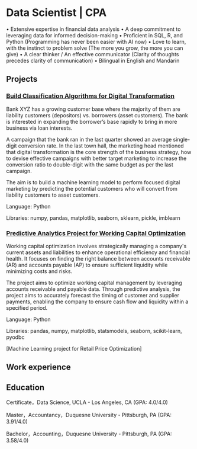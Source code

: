 # Data Scientist | CPA
• Extensive expertise in financial data analysis
• A deep commitment to leveraging data for informed decision-making
• Proficient in SQL, R, and Python (Programming has never been easier with AI now) 
• Love to learn, with the instinct to problem solve (The more you grow, the more you can give)
• A clear thinker / An effective communicator (Clarity of thoughts precedes clarity of communication)
• Bilingual in English and Mandarin

## Projects

### [Build Classification Algorithms for Digital Transformation](https://github.com/KJZou56/digital-transformation)

Bank XYZ has a growing customer base where the majority of them are liability customers (depositors) vs. borrowers (asset customers). The bank is interested in expanding the borrower’s base rapidly to bring in more business via loan interests.

A campaign that the bank ran in the last quarter showed an average single-digit conversion rate. In the last town hall, the marketing head mentioned that digital transformation is the core strength of the business strategy, how to devise effective campaigns with better target marketing to increase the conversion ratio to double-digit with the same budget as per the last campaign.

The aim is to build a machine learning model to perform focused digital marketing by predicting the potential customers who will convert from liability customers to asset customers.

Language: Python

Libraries: numpy, pandas, matplotlib, seaborn, sklearn, pickle, imblearn

### [Predictive Analytics Project for Working Capital Optimization](https://github.com/KJZou56/Working-Capital-Optimization)

Working capital optimization involves strategically managing a company's current assets and liabilities to enhance operational efficiency and financial health. It focuses on finding the right balance between accounts receivable (AR) and accounts payable (AP) to ensure sufficient liquidity while minimizing costs and risks.

The project aims to optimize working capital management by leveraging accounts receivable and payable data. Through predictive analysis, the project aims to accurately forecast the timing of customer and supplier payments, enabling the company to ensure cash flow and liquidity within a specified period.

Language: Python

Libraries: pandas, numpy, matplotlib, statsmodels, seaborn, scikit-learn, pyodbc

[Machine Learning project for Retail Price Optimization]
## Work experience


## Education
Certificate，Data Science, UCLA - Los Angeles, CA (GPA: 4.0/4.0)

Master，Accountancy，Duquesne University - Pittsburgh, PA (GPA: 3.91/4.0)

Bachelor，Accounting，Duquesne University - Pittsburgh, PA (GPA: 3.58/4.0)

